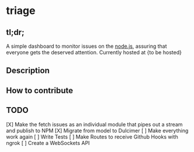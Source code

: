 triage
================

## tl;dr;
A simple dashboard to monitor issues on the [node.js](https://github.com/joyent/node), assuring that everyone gets the deserved attention. Currently hosted at {to be hosted}

## Description


## How to contribute




## TODO

[X] Make the fetch issues as an individual module that pipes out a stream and publish to NPM
[X] Migrate from model to Dulcimer
[ ] Make everything work again
[ ] Write Tests
[ ] Make Routes to receive Github Hooks with ngrok
[ ] Create a WebSockets API 
